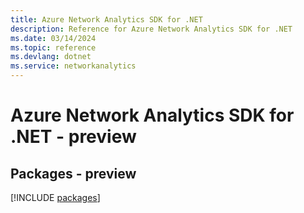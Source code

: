```yaml
---
title: Azure Network Analytics SDK for .NET
description: Reference for Azure Network Analytics SDK for .NET
ms.date: 03/14/2024
ms.topic: reference
ms.devlang: dotnet
ms.service: networkanalytics
---
```

# Azure Network Analytics SDK for .NET - preview
## Packages - preview
[!INCLUDE [packages](network-analytics-index.md)]